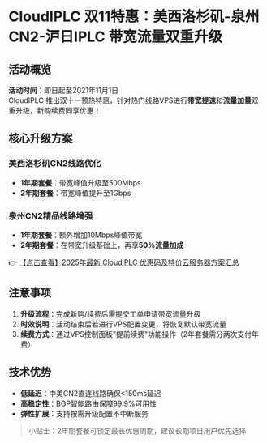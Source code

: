 # CloudIPLC 双11特惠：美西洛杉矶-泉州CN2-沪日IPLC 带宽流量双重升级

## 活动概览
**活动时间**：即日起至2021年11月1日  
CloudIPLC 推出双十一预热特惠，针对热门线路VPS进行**带宽提速**和**流量加量**双重升级，新购续费同享优惠！

## 核心升级方案

### 美西洛杉矶CN2线路优化
- **1年期套餐**：带宽峰值升级至500Mbps
- **2年期套餐**：带宽峰值提升至1Gbps

### 泉州CN2精品线路增强
- **1年期套餐**：额外增加10Mbps峰值带宽
- **2年期套餐**：在带宽升级基础上，再享**50%流量加成**

👉 [【点击查看】2025年最新 CloudIPLC 优惠码及特价云服务器方案汇总](https://bit.ly/cloudiplc)

## 注意事项
1. **升级流程**：完成新购/续费后需提交工单申请带宽流量升级
2. **时效说明**：活动结束后若进行VPS配置变更，将恢复默认带宽流量
3. **续费方式**：通过VPS控制面板"提前续费"功能操作（2年套餐需分两次支付年费）

## 技术优势
- **低延迟**：中美CN2直连线路确保<150ms延迟
- **高稳定性**：BGP智能路由保障99.9%可用性
- **弹性扩展**：支持按需升级配置不中断服务

> 小贴士：2年期套餐可锁定最长优惠周期，建议长期项目用户优先选择